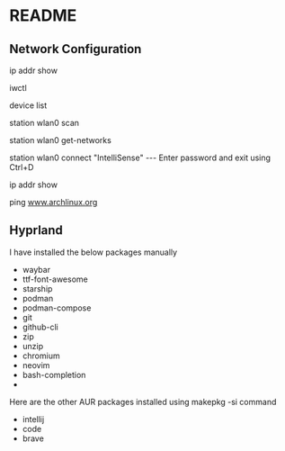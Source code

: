 # README

## Network Configuration

ip addr show

iwctl

device list

station wlan0 scan

station wlan0 get-networks

station wlan0 connect "IntelliSense" --- Enter password and exit using Ctrl+D

ip addr show 

ping www.archlinux.org

## Hyprland

I have installed the below packages manually

* waybar
* ttf-font-awesome
* starship
* podman
* podman-compose
* git
* github-cli
* zip
* unzip
* chromium
* neovim
* bash-completion
* 

Here are the other AUR packages installed using makepkg -si command

* intellij
* code
* brave



